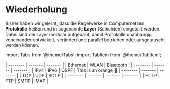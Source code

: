 # Wiederholung

Bisher haben wir gelernt, dass die Regelwerke in Computernetzen **Protokolle** heißen und in sogenannte **Layer** (Schichten) eingeteilt werden.
Dabei sind die Layer modular aufgebaut, damit Protokolle unabhängig voneinander entwickelt, verändert und parallel betrieben oder ausgetauscht werden können.

import Tabs from '@theme/Tabs';
import TabItem from '@theme/TabItem';

<Tabs>
  <TabItem value="l2" label="Layer 2" default>
    | -------- | ------- | ------- |
    | Ethernet | WLAN    | Bluetooth |
  </TabItem>
  <TabItem value="l3" label="Layer 3">
    | -------- | ------- | ------- |
    | IPv4     | IPv6    | OSPF    |
    This is an orange 🍊
  </TabItem>
  <TabItem value="L4" label="Layer 4">
    | -------- | ------- | ------- |
    | TCP | UDP |    SCTP |
  </TabItem>
  <TabItem value="L5" label="Layer 5">
    | -------- | ------- | ------- | ------- |
    | HTTP | FTP  |   SMTP | IMAP |
  </TabItem>
</Tabs>

